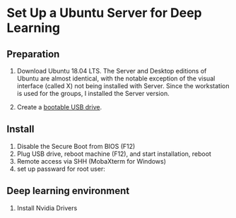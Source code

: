 # Set Up a Ubuntu Server for Deep Learning

## Preparation 
  1. Download Ubuntu 18.04 LTS. The Server and Desktop editions of Ubuntu are almost identical, with the notable exception of the visual interface (called X) not being installed with Server. Since the workstation is used for the groups, I installed the Server version.
  
  2. Create a [bootable USB drive](https://tutorials.ubuntu.com/tutorial/tutorial-create-a-usb-stick-on-windows#1).
  
## Install
  1. Disable the Secure Boot from BIOS (F12)
  2. Plug USB drive, reboot machine (F12), and start installation, reboot
  3. Remote access via SHH (MobaXterm for Windows)
  4. set up passward for root user:
      

## Deep learning environment
  1. Install Nvidia Drivers
  
  
  
